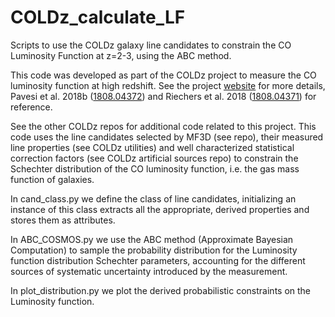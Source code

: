 # COLDz_calculate_LF
Scripts to use the COLDz galaxy line candidates to constrain the CO Luminosity Function at z=2-3, using the ABC method.

This code was developed as part of the COLDz project to measure the CO luminosity function at high redshift. See the project [website](http://coldz.astro.cornell.edu) for more details, Pavesi et al. 2018b ([1808.04372](https://arxiv.org/abs/1808.04372)) and Riechers et al. 2018 ([1808.04371](https://arxiv.org/abs/1808.04371)) for reference. 

See the other COLDz repos for additional code related to this project.
This code uses the line candidates selected by MF3D (see repo), their measured line properties (see COLDz utilities) and well characterized statistical correction factors (see COLDz artificial sources repo) to constrain the Schechter distribution of the CO luminosity function, i.e. the gas mass function of galaxies.

In cand_class.py we define the class of line candidates, initializing an instance of this class extracts all the appropriate, derived properties and stores them as attributes.

In ABC_COSMOS.py we use the ABC method (Approximate Bayesian Computation) to sample the probability distribution for the Luminosity function distribution Schechter parameters, accounting for the different sources of systematic uncertainty introduced by the measurement.

In plot_distribution.py we plot the derived probabilistic constraints on the Luminosity function.
